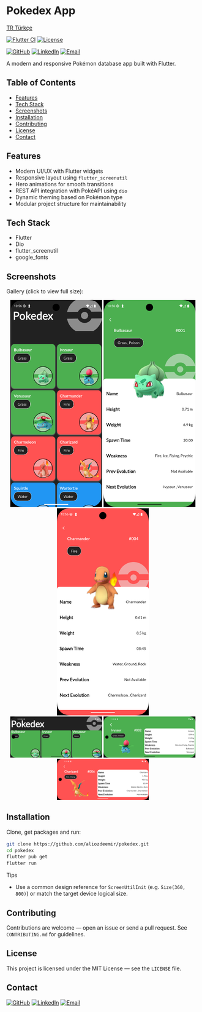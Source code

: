 
# Pokedex App
<p align="left">
  <a href="README.md">TR Türkçe</a>
</p>

[![Flutter CI](https://github.com/aliozdeemir/pokedex/actions/workflows/flutter-ci.yml/badge.svg)](https://github.com/aliozdeemir/pokedex/actions/workflows/flutter-ci.yml) [![License](https://img.shields.io/github/license/aliozdeemir/pokedex)](LICENSE)

[![GitHub](https://img.shields.io/badge/GitHub-@aliozdeemir-181717?style=for-the-badge&logo=github&logoColor=white)](https://github.com/aliozdeemir) [![LinkedIn](https://img.shields.io/badge/LinkedIn-ALİ%20ÖZDEMİR-0A66C2?style=for-the-badge&logo=linkedin&logoColor=white)](https://www.linkedin.com/in/aoz-demir) [![Email](https://img.shields.io/badge/Email-aoz.demir%40outlook.com-D14836?style=for-the-badge&logo=microsoft-outlook&logoColor=white)](mailto:aoz.demir@outlook.com)

A modern and responsive Pokémon database app built with Flutter.


## Table of Contents
- [Features](#features)
- [Tech Stack](#tech-stack)
- [Screenshots](#screenshots)
- [Installation](#installation)
- [Contributing](#contributing)
- [License](#license)
- [Contact](#contact)

## Features

- Modern UI/UX with Flutter widgets
- Responsive layout using `flutter_screenutil`
- Hero animations for smooth transitions
- REST API integration with PokéAPI using `dio`
- Dynamic theming based on Pokémon type
- Modular project structure for maintainability

## Tech Stack

- Flutter
- Dio
- flutter_screenutil
- google_fonts

## Screenshots

Gallery (click to view full size):
<div align="center">
	<a href="screenshots/phone1.png"><img src="screenshots/phone1.png" alt="Ana ekran" width="240"/></a>
	<a href="screenshots/phone2.png"><img src="screenshots/phone2.png" alt="Liste ekranı" width="240"/></a>
	<a href="screenshots/phone3.png"><img src="screenshots/phone3.png" alt="Detay ekranı" width="240"/></a>
	<br/>
	<a href="screenshots/phone4.png"><img src="screenshots/phone4.png" alt="Arama" width="240"/></a>
	<a href="screenshots/phone5.png"><img src="screenshots/phone5.png" alt="Filtre" width="240"/></a>
	<a href="screenshots/phone6.png"><img src="screenshots/phone6.png" alt="Ayarlar" width="240"/></a>
</div>

## Installation

Clone, get packages and run:

```bash
git clone https://github.com/aliozdeemir/pokedex.git
cd pokedex
flutter pub get
flutter run
```

Tips
- Use a common design reference for `ScreenUtilInit` (e.g. `Size(360, 800)`) or match the target device logical size.

## Contributing

Contributions are welcome — open an issue or send a pull request. See `CONTRIBUTING.md` for guidelines.

## License

This project is licensed under the MIT License — see the `LICENSE` file.

## Contact

<p>
	<a href="https://github.com/aliozdeemir"><img src="https://img.shields.io/badge/GitHub-@aliozdeemir-181717?style=flat-square&logo=github&logoColor=white" alt="GitHub"/></a>
	<a href="https://www.linkedin.com/in/aoz-demir"><img src="https://img.shields.io/badge/LinkedIn-Ali%20Özdemir-0A66C2?style=flat-square&logo=linkedin&logoColor=white" alt="LinkedIn"/></a>
	<a href="mailto:aoz.demir@outlook.com"><img src="https://img.shields.io/badge/Email-aoz.demir%40outlook.com-D14836?style=flat-square&logo=microsoft-outlook&logoColor=white" alt="Email"/></a>
</p>
